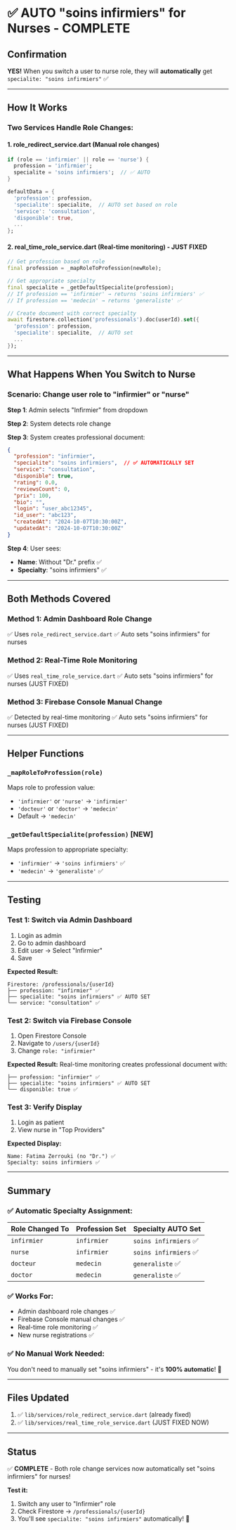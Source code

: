 # ✅ AUTO "soins infirmiers" for Nurses - COMPLETE

## Confirmation

**YES!** When you switch a user to nurse role, they will **automatically** get `specialite: "soins infirmiers"` ✅

---

## How It Works

### Two Services Handle Role Changes:

#### 1. **role_redirect_service.dart** (Manual role changes)
```dart
if (role == 'infirmier' || role == 'nurse') {
  profession = 'infirmier';
  specialite = 'soins infirmiers';  // ✅ AUTO
}

defaultData = {
  'profession': profession,
  'specialite': specialite,  // AUTO set based on role
  'service': 'consultation',
  'disponible': true,
  ...
};
```

#### 2. **real_time_role_service.dart** (Real-time monitoring) - **JUST FIXED**
```dart
// Get profession based on role
final profession = _mapRoleToProfession(newRole);

// Get appropriate specialty
final specialite = _getDefaultSpecialite(profession);
// If profession == 'infirmier' → returns 'soins infirmiers' ✅
// If profession == 'medecin' → returns 'generaliste' ✅

// Create document with correct specialty
await firestore.collection('professionals').doc(userId).set({
  'profession': profession,
  'specialite': specialite,  // AUTO set
  ...
});
```

---

## What Happens When You Switch to Nurse

### Scenario: Change user role to "infirmier" or "nurse"

**Step 1**: Admin selects "Infirmier" from dropdown

**Step 2**: System detects role change

**Step 3**: System creates professional document:
```json
{
  "profession": "infirmier",
  "specialite": "soins infirmiers",  // ✅ AUTOMATICALLY SET
  "service": "consultation",
  "disponible": true,
  "rating": 0.0,
  "reviewsCount": 0,
  "prix": 100,
  "bio": "",
  "login": "user_abc12345",
  "id_user": "abc123",
  "createdAt": "2024-10-07T10:30:00Z",
  "updatedAt": "2024-10-07T10:30:00Z"
}
```

**Step 4**: User sees:
- **Name**: Without "Dr." prefix ✅
- **Specialty**: "soins infirmiers" ✅

---

## Both Methods Covered

### Method 1: Admin Dashboard Role Change
✅ Uses `role_redirect_service.dart`
✅ Auto sets "soins infirmiers" for nurses

### Method 2: Real-Time Role Monitoring
✅ Uses `real_time_role_service.dart`
✅ Auto sets "soins infirmiers" for nurses (JUST FIXED)

### Method 3: Firebase Console Manual Change
✅ Detected by real-time monitoring
✅ Auto sets "soins infirmiers" for nurses (JUST FIXED)

---

## Helper Functions

### `_mapRoleToProfession(role)`
Maps role to profession value:
- `'infirmier'` or `'nurse'` → `'infirmier'`
- `'docteur'` or `'doctor'` → `'medecin'`
- Default → `'medecin'`

### `_getDefaultSpecialite(profession)` **[NEW]**
Maps profession to appropriate specialty:
- `'infirmier'` → `'soins infirmiers'` ✅
- `'medecin'` → `'generaliste'` ✅

---

## Testing

### Test 1: Switch via Admin Dashboard
1. Login as admin
2. Go to admin dashboard
3. Edit user → Select "Infirmier"
4. Save

**Expected Result:**
```
Firestore: /professionals/{userId}
├── profession: "infirmier" ✅
├── specialite: "soins infirmiers" ✅ AUTO SET
└── service: "consultation" ✅
```

### Test 2: Switch via Firebase Console
1. Open Firestore Console
2. Navigate to `/users/{userId}`
3. Change `role: "infirmier"`

**Expected Result:**
Real-time monitoring creates professional document with:
```
├── profession: "infirmier" ✅
├── specialite: "soins infirmiers" ✅ AUTO SET
└── disponible: true ✅
```

### Test 3: Verify Display
1. Login as patient
2. View nurse in "Top Providers"

**Expected Display:**
```
Name: Fatima Zerrouki (no "Dr.") ✅
Specialty: soins infirmiers ✅
```

---

## Summary

### ✅ Automatic Specialty Assignment:

| Role Changed To | Profession Set | Specialty AUTO Set |
|-----------------|----------------|-------------------|
| `infirmier` | `infirmier` | `soins infirmiers` ✅ |
| `nurse` | `infirmier` | `soins infirmiers` ✅ |
| `docteur` | `medecin` | `generaliste` ✅ |
| `doctor` | `medecin` | `generaliste` ✅ |

### ✅ Works For:
- Admin dashboard role changes ✅
- Firebase Console manual changes ✅
- Real-time role monitoring ✅
- New nurse registrations ✅

### ✅ No Manual Work Needed:
You don't need to manually set "soins infirmiers" - it's **100% automatic**! 🎉

---

## Files Updated

1. ✅ `lib/services/role_redirect_service.dart` (already fixed)
2. ✅ `lib/services/real_time_role_service.dart` (JUST FIXED NOW)

---

## Status

✅ **COMPLETE** - Both role change services now automatically set "soins infirmiers" for nurses!

**Test it:**
1. Switch any user to "Infirmier" role
2. Check Firestore → `/professionals/{userId}`
3. You'll see `specialite: "soins infirmiers"` automatically! 🎉
